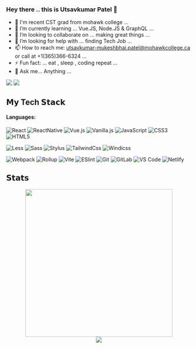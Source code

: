 ### Hey there .. this is Utsavkumar Patel 👋

- 💬 I'm recent CST grad from mohawk college ...
- 🌱 I’m currently learning ... Vue.JS, Node.JS & GraphQL ...
- 👯 I’m looking to collaborate on ... making great things ...
- 🤔 I’m looking for help with ... finding Tech Job ...
- 📫 How to reach me: utsavkumar-mukeshbhai.patel@mohawkcollege.ca or call at +1(365)366-6324 ...
- ⚡ Fun fact: ... eat , sleep , coding repeat ... 
- 💬 Ask me... Anything ...



[![](https://img.shields.io/badge/-@Utsavkumar_Patel-%00FF00?style=flat-square&logo=linkedin&logoColor=%FFFFFF)](https://www.linkedin.com/in/utsavkumar-patel-e3606/)
[![](https://img.shields.io/badge/-@Utsavkumar_Patel-%23181717?style=flat-square&logo=github)](https://github.com/Utsav360)


## 𝗠𝘆 Tech 𝗦𝘁𝗮𝗰𝗸


#### Languages:

![React](https://img.shields.io/badge/-React.Js-61DAFB?style=for-the-badge&logo=react&logoColor=white)
![ReactNative](https://img.shields.io/badge/-ReactNative-%23282C34?style=for-the-badge&logo=reactnative)
![Vue.js](https://img.shields.io/badge/-Vue.js-%232c3e50?style=for-the-badge&logo=vuedotjs)
![Vanilla.js](https://img.shields.io/badge/-Vanilla.js-yellow?style=for-the-badge&logo=vanilla)
![JavaScript](https://img.shields.io/badge/javascript-%23323330.svg?style=for-the-badge&logo=javascript&logoColor=%23F7DF1E)
![CSS3](https://img.shields.io/badge/css3-%231572B6.svg?style=for-the-badge&logo=css3&logoColor=white)
![HTML5](https://img.shields.io/badge/html5-%23E34F26.svg?style=for-the-badge&logo=html5&logoColor=white)



![Less](https://img.shields.io/badge/-Less-%231d365d?style=flat-square&logo=less&logoColor=ffffff)
![Sass](https://img.shields.io/badge/-Sass-%23CC6699?style=flat-square&logo=sass&logoColor=ffffff)
![Stylus](https://img.shields.io/badge/-Stylus-%23333333?style=flat-square&logo=stylus)
![TailwindCss](https://img.shields.io/badge/-TailwindCss-%231a202c?style=flat-square&logo=tailwind-css)
![Windicss](https://img.shields.io/badge/-WindiCss-%23000000?style=flat-square&logo=tailwind-css&&logoColor=48B0F1)

![Webpack](https://img.shields.io/badge/-Webpack-%232C3A42?style=flat-square&logo=webpack)
![Rollup](https://img.shields.io/badge/-Rollup-%23EC4A3F?style=flat-square&logo=rollupdotjs&logoColor=ffffff)
![Vite](https://img.shields.io/badge/-Vite-%23646CFF?style=flat-square&logo=vite&logoColor=ffffff)
![ESlint](https://img.shields.io/badge/-ESLint-%234B32C3?style=flat-square&logo=eslint)
![Git](https://img.shields.io/badge/-Git-%23F05032?style=flat-square&logo=git&logoColor=%23ffffff)
![GitLab](https://img.shields.io/badge/-GitLab-FCA121?style=flat-square&logo=gitlab)
![VS Code](https://img.shields.io/badge/-VSCode-%23007ACC?style=flat-square&logo=visual-studio-code)
![Netlify](https://img.shields.io/badge/-Netlify-%2300C7B7?style=flat-square&logo=netlify&logoColor=ffffff)

## 𝗦𝘁𝗮𝘁𝘀

<div style="text-align: center">
  <img src="https://github-readme-stats.vercel.app/api?username=Utsav360&count_private=true&show_icons=true&theme=prussian" width="400">
<br />
  <img src="https://github-readme-stats.vercel.app/api/top-langs/?username=Utsav360&title_color=ffffff&text_color=c9cacc&icon_color=4AB197&bg_color=1A2B34" />
</div>

